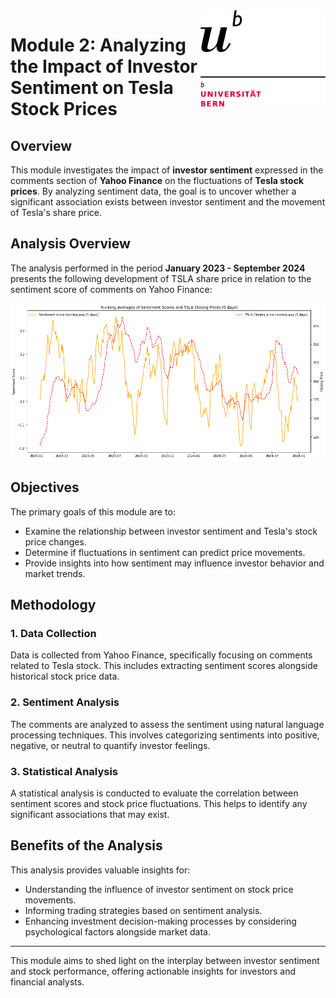 <img src="https://github.com/lukaszmacias01/CAS_UniBern_Applied_Data_Science/raw/master/UniBern/uni%20bern.png" alt="Uni Bern" width="200" style="float:right;"/>


# Module 2: Analyzing the Impact of Investor Sentiment on Tesla Stock Prices

## Overview

This module investigates the impact of **investor sentiment** expressed in the comments section of **Yahoo Finance** on the fluctuations of **Tesla stock prices**. By analyzing sentiment data, the goal is to uncover whether a significant association exists between investor sentiment and the movement of Tesla's share price.

## Analysis Overview

The analysis performed in the period **January 2023 - September 2024** presents the following development of TSLA share price in relation to the sentiment score of comments on Yahoo Finance:

![Sentiment and Price Line Chart](https://github.com/lukaszmacias01/CAS_UniBern_Applied_Data_Science/blob/master/MODULE2/Visuals/6%20sentiment%20and%20price%20linechart.png)

## Objectives

The primary goals of this module are to:
- Examine the relationship between investor sentiment and Tesla's stock price changes.
- Determine if fluctuations in sentiment can predict price movements.
- Provide insights into how sentiment may influence investor behavior and market trends.

## Methodology

### 1. Data Collection
Data is collected from Yahoo Finance, specifically focusing on comments related to Tesla stock. This includes extracting sentiment scores alongside historical stock price data.

### 2. Sentiment Analysis
The comments are analyzed to assess the sentiment using natural language processing techniques. This involves categorizing sentiments into positive, negative, or neutral to quantify investor feelings.

### 3. Statistical Analysis
A statistical analysis is conducted to evaluate the correlation between sentiment scores and stock price fluctuations. This helps to identify any significant associations that may exist.

## Benefits of the Analysis

This analysis provides valuable insights for:
- Understanding the influence of investor sentiment on stock price movements.
- Informing trading strategies based on sentiment analysis.
- Enhancing investment decision-making processes by considering psychological factors alongside market data.

---

This module aims to shed light on the interplay between investor sentiment and stock performance, offering actionable insights for investors and financial analysts.
